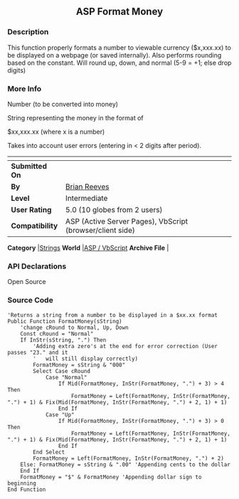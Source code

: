 ﻿<div align="center">

## ASP Format Money


</div>

### Description

This function properly formats a number to viewable currency ($x,xxx.xx) to be displayed on a webpage (or saved internally). Also performs rounding based on the constant. Will round up, down, and normal (5-9 = +1; else drop digits)
 
### More Info
 
Number (to be converted into money)

String representing the money in the format of

$xx,xxx.xx (where x is a number)

Takes into account user errors (entering in < 2 digits after period).


<span>             |<span>
---                |---
**Submitted On**   |
**By**             |[Brian Reeves](https://github.com/Planet-Source-Code/PSCIndex/blob/master/ByAuthor/brian-reeves.md)
**Level**          |Intermediate
**User Rating**    |5.0 (10 globes from 2 users)
**Compatibility**  |ASP \(Active Server Pages\), VbScript \(browser/client side\)

**Category**       |[Strings](https://github.com/Planet-Source-Code/PSCIndex/blob/master/ByCategory/strings__4-26.md)
**World**          |[ASP / VbScript](https://github.com/Planet-Source-Code/PSCIndex/blob/master/ByWorld/asp-vbscript.md)
**Archive File**   |[](https://github.com/Planet-Source-Code/brian-reeves-asp-format-money__4-8277/archive/master.zip)

### API Declarations

Open Source


### Source Code

```
'Returns a string from a number to be displayed in a $xx.xx format
Public Function FormatMoney(sString)
	'change cRound to Normal, Up, Down
	Const cRound = "Normal"
	If InStr(sString, ".") Then
		'Adding extra zero's at the end for error correction (User passes "23." and it
		'	will still display correctly)
		FormatMoney = sString & "000"
		Select Case cRound
			Case "Normal"
				If Mid(FormatMoney, InStr(FormatMoney, ".") + 3) > 4 Then
					FormatMoney = Left(FormatMoney, InStr(FormatMoney, ".") + 1) & Fix(Mid(FormatMoney, InStr(FormatMoney, ".") + 2, 1) + 1)
				End If
			Case "Up"
				If Mid(FormatMoney, InStr(FormatMoney, ".") + 3) > 0 Then
					FormatMoney = Left(FormatMoney, InStr(FormatMoney, ".") + 1) & Fix(Mid(FormatMoney, InStr(FormatMoney, ".") + 2, 1) + 1)
				End If
		End Select
		FormatMoney = Left(FormatMoney, InStr(FormatMoney, ".") + 2)
	Else: FormatMoney = sString & ".00" 'Appending cents to the dollar
	End If
	FormatMoney = "$" & FormatMoney	'Appending dollar sign to beginning
End Function
```

